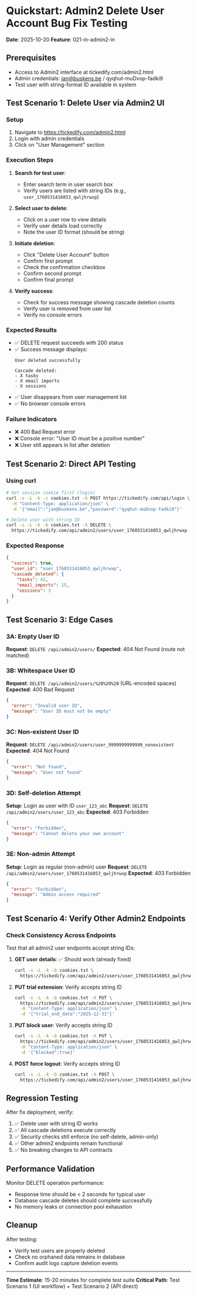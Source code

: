 # Quickstart: Admin2 Delete User Account Bug Fix Testing

**Date**: 2025-10-20
**Feature**: 021-in-admin2-in

## Prerequisites
- Access to Admin2 interface at tickedify.com/admin2.html
- Admin credentials: jan@buskens.be / qyqhut-muDvop-fadki9
- Test user with string-format ID available in system

## Test Scenario 1: Delete User via Admin2 UI

### Setup
1. Navigate to https://tickedify.com/admin2.html
2. Login with admin credentials
3. Click on "User Management" section

### Execution Steps
1. **Search for test user**:
   - Enter search term in user search box
   - Verify users are listed with string IDs (e.g., `user_1760531416053_qwljhrwxp`)

2. **Select user to delete**:
   - Click on a user row to view details
   - Verify user details load correctly
   - Note the user ID format (should be string)

3. **Initiate deletion**:
   - Click "Delete User Account" button
   - Confirm first prompt
   - Check the confirmation checkbox
   - Confirm second prompt
   - Confirm final prompt

4. **Verify success**:
   - Check for success message showing cascade deletion counts
   - Verify user is removed from user list
   - Verify no console errors

### Expected Results
- ✅ DELETE request succeeds with 200 status
- ✅ Success message displays:
  ```
  User deleted successfully

  Cascade deleted:
  - X tasks
  - X email imports
  - X sessions
  ```
- ✅ User disappears from user management list
- ✅ No browser console errors

### Failure Indicators
- ❌ 400 Bad Request error
- ❌ Console error: "User ID must be a positive number"
- ❌ User still appears in list after deletion

## Test Scenario 2: Direct API Testing

### Using curl
```bash
# Get session cookie first (login)
curl -s -L -k -c cookies.txt -X POST https://tickedify.com/api/login \
  -H "Content-Type: application/json" \
  -d '{"email":"jan@buskens.be","password":"qyqhut-muDvop-fadki9"}'

# Delete user with string ID
curl -s -L -k -b cookies.txt -X DELETE \
  https://tickedify.com/api/admin2/users/user_1760531416053_qwljhrwxp
```

### Expected Response
```json
{
  "success": true,
  "user_id": "user_1760531416053_qwljhrwxp",
  "cascade_deleted": {
    "tasks": 42,
    "email_imports": 15,
    "sessions": 3
  }
}
```

## Test Scenario 3: Edge Cases

### 3A: Empty User ID
**Request**: `DELETE /api/admin2/users/`
**Expected**: 404 Not Found (route not matched)

### 3B: Whitespace User ID
**Request**: `DELETE /api/admin2/users/%20%20%20` (URL-encoded spaces)
**Expected**: 400 Bad Request
```json
{
  "error": "Invalid user ID",
  "message": "User ID must not be empty"
}
```

### 3C: Non-existent User ID
**Request**: `DELETE /api/admin2/users/user_9999999999999_nonexistent`
**Expected**: 404 Not Found
```json
{
  "error": "Not found",
  "message": "User not found"
}
```

### 3D: Self-deletion Attempt
**Setup**: Login as user with ID `user_123_abc`
**Request**: `DELETE /api/admin2/users/user_123_abc`
**Expected**: 403 Forbidden
```json
{
  "error": "Forbidden",
  "message": "Cannot delete your own account"
}
```

### 3E: Non-admin Attempt
**Setup**: Login as regular (non-admin) user
**Request**: `DELETE /api/admin2/users/user_1760531416053_qwljhrwxp`
**Expected**: 403 Forbidden
```json
{
  "error": "Forbidden",
  "message": "Admin access required"
}
```

## Test Scenario 4: Verify Other Admin2 Endpoints

### Check Consistency Across Endpoints
Test that all admin2 user endpoints accept string IDs:

1. **GET user details**: ✅ Should work (already fixed)
   ```bash
   curl -s -L -k -b cookies.txt \
     https://tickedify.com/api/admin2/users/user_1760531416053_qwljhrwxp
   ```

2. **PUT trial extension**: Verify accepts string ID
   ```bash
   curl -s -L -k -b cookies.txt -X PUT \
     https://tickedify.com/api/admin2/users/user_1760531416053_qwljhrwxp/trial \
     -H "Content-Type: application/json" \
     -d '{"trial_end_date":"2025-12-31"}'
   ```

3. **PUT block user**: Verify accepts string ID
   ```bash
   curl -s -L -k -b cookies.txt -X PUT \
     https://tickedify.com/api/admin2/users/user_1760531416053_qwljhrwxp/block \
     -H "Content-Type: application/json" \
     -d '{"blocked":true}'
   ```

4. **POST force logout**: Verify accepts string ID
   ```bash
   curl -s -L -k -b cookies.txt -X POST \
     https://tickedify.com/api/admin2/users/user_1760531416053_qwljhrwxp/logout
   ```

## Regression Testing

After fix deployment, verify:
1. ✅ Delete user with string ID works
2. ✅ All cascade deletions execute correctly
3. ✅ Security checks still enforce (no self-delete, admin-only)
4. ✅ Other admin2 endpoints remain functional
5. ✅ No breaking changes to API contracts

## Performance Validation

Monitor DELETE operation performance:
- Response time should be < 2 seconds for typical user
- Database cascade deletes should complete successfully
- No memory leaks or connection pool exhaustion

## Cleanup

After testing:
- Verify test users are properly deleted
- Check no orphaned data remains in database
- Confirm audit logs capture deletion events

---

**Time Estimate**: 15-20 minutes for complete test suite
**Critical Path**: Test Scenario 1 (UI workflow) + Test Scenario 2 (API direct)
